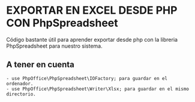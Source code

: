 # EXPORTAR EN EXCEL DESDE PHP CON PhpSpreadsheet
Código bastante útil para aprender exportar desde php con la libreria PhpSpreadsheet para nuestro sistema.

## A tener en cuenta
```
- use PhpOffice\PhpSpreadsheet\IOFactory; para guardar en el ordenador.
- use PhpOffice\PhpSpreadsheet\Writer\Xlsx; para guardar en el mismo directorio.
```
